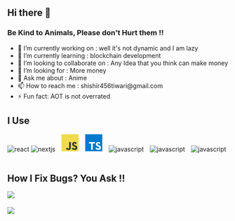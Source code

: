 ## Hi there 👋
### Be Kind to Animals, Please don't Hurt them !!
<ul>
 
  <li>🔭 I’m currently working on : well it's not dynamic and I am lazy</li>
  <li>🌱 I’m currently learning : blockchain development</li>
  <li>👯 I’m looking to collaborate on : Any Idea that you think can make money</li>
  <li>🤔 I’m looking for : More money </li>
  <li>💬 Ask me about : Anime</li>
  <li>📫 How to reach me : shishir456tiwari@gmail.com </li>
  <li>⚡ Fun fact: AOT is not overrated</li>
</ul>
<div>
  <h2>I Use</h2>
  <div>
    <img src="https://img.icons8.com/color/344/react-native.png" alt="react" width="40" height="40" /> 
    <img src="https://static-00.iconduck.com/assets.00/next-js-icon-144x144-oytn4vne.png" alt="nextjs" width="40" height="40" /> 
    <img src="https://raw.githubusercontent.com/devicons/devicon/master/icons/javascript/javascript-original.svg" alt="javascript" width="40" height="40" style="margin-left: 10px;" />
    <img src="https://raw.githubusercontent.com/devicons/devicon/master/icons/typescript/typescript-original.svg" alt="javascript" width="40" height="40" style="margin-left: 10px;" />
    <img src="https://keyholesoftware.com/wp-content/uploads/Edge.js-1.jpg" alt="javascript" width="80" height="40" style="margin-left: 10px;" />
    <img src="https://cdn.freebiesupply.com/logos/large/2x/figma-1-logo-svg-vector.svg" alt="javascript" width="40" height="40" style="margin-left: 10px;" />
    <img src="https://img.icons8.com/color/452/firebase.png" alt="javascript" width="40" height="40" style="margin-left: 10px;" />
  </div>
  <br/>
  <h2 >How I Fix Bugs? You Ask !!</h2>
<img src="https://i.imgur.com/FX27d06.gif"/>
  <br/>
  <br/>
  <img  src="https://github-readme-stats.vercel.app/api?username=shishirtiwari23&show_icons=true&title_color=c9d1d9&bg_color=0d1117&text_color=c9d1d9&icon_color=238636"/>
</div>
